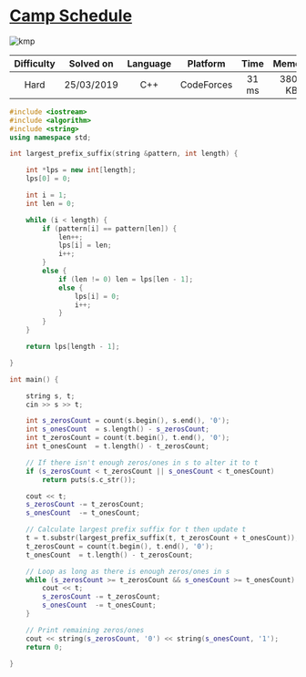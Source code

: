 # [Camp Schedule](https://codeforces.com/contest/1138/problem/D)

![kmp](https://img.shields.io/badge/KMP%20Algorithm-blue.svg?style=flat-square)

| Difficulty | Solved on  | Language   | Platform   | Time       | Memory     |
| :--------: | :--------: | :--------: | :--------: | :--------: | :--------: |
| Hard       | 25/03/2019 | C++        | CodeForces | 31 ms      | 3800 KB    |

```c++
#include <iostream>
#include <algorithm>
#include <string>
using namespace std;

int largest_prefix_suffix(string &pattern, int length) {

    int *lps = new int[length];
    lps[0] = 0;

    int i = 1;
    int len = 0;

    while (i < length) {
        if (pattern[i] == pattern[len]) {
            len++;
            lps[i] = len;
            i++;
        }
        else {
            if (len != 0) len = lps[len - 1];
            else {
                lps[i] = 0;
                i++;
            }
        }
    }

    return lps[length - 1];

}

int main() {

    string s, t;
    cin >> s >> t;

    int s_zerosCount = count(s.begin(), s.end(), '0');
    int s_onesCount  = s.length() - s_zerosCount;
    int t_zerosCount = count(t.begin(), t.end(), '0');
    int t_onesCount  = t.length() - t_zerosCount;

    // If there isn't enough zeros/ones in s to alter it to t
    if (s_zerosCount < t_zerosCount || s_onesCount < t_onesCount)
        return puts(s.c_str());

    cout << t;
    s_zerosCount -= t_zerosCount;
    s_onesCount  -= t_onesCount;

    // Calculate largest prefix suffix for t then update t
    t = t.substr(largest_prefix_suffix(t, t_zerosCount + t_onesCount));
    t_zerosCount = count(t.begin(), t.end(), '0');
    t_onesCount  = t.length() - t_zerosCount;

    // Loop as long as there is enough zeros/ones in s
    while (s_zerosCount >= t_zerosCount && s_onesCount >= t_onesCount) {
        cout << t;
        s_zerosCount -= t_zerosCount;
        s_onesCount  -= t_onesCount;
    }

    // Print remaining zeros/ones
    cout << string(s_zerosCount, '0') << string(s_onesCount, '1');
    return 0;

}
```
